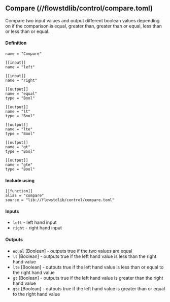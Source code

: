 ## Compare (//flowstdlib/control/compare.toml)
Compare two input values and output different boolean values depending on if the comparison
is equal, greater than, greater than or equal, less than or less than or equal.

#### Definition
``` 
name = "Compare"

[[input]]
name = "left"

[[input]]
name = "right"

[[output]]
name = "equal"
type = "Bool"

[[output]]
name = "lt"
type = "Bool"

[[output]]
name = "lte"
type = "Bool"

[[output]]
name = "gt"
type = "Bool"

[[output]]
name = "gte"
type = "Bool"
```

#### Include using
```
[[function]]
alias = "compare"
source = "lib://flowstdlib/control/compare.toml"
```

#### Inputs
* `left` - left hand input
* `right` - right hand input

#### Outputs
* `equal` [Boolean] - outputs true if the two values are equal
* `lt` [Boolean] - outputs true if the left hand value is less than the right hand value
* `lte` [Boolean] - outputs true if the left hand value is less than or equal to the right hand value
* `gt` [Boolean] - outputs true if the left hand value is greater than the right hand value
* `gte` [Boolean] - outputs true if the left hand value is greater than or equal to the right hand value
